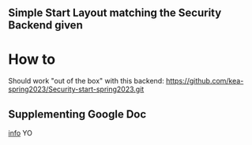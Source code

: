 ## Simple Start Layout matching the Security Backend given

# How to
Should work "out of the box" with this backend: https://github.com/kea-spring2023/Security-start-spring2023.git 

## Supplementing Google Doc
[info](https://docs.google.com/document/d/1k5T7rRSrGetjuMdYoErk4ToZTk22QyBpR-x17nmtRos/edit?usp=sharing)
YO